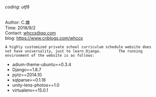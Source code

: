 ###### coding: utf8

   Author: C.雄                                                               
   Time: 2018/9/2    
   Contact: whccx@qq.com    
   blog: https://www.cnblogs.com/whccx    

`A highly customized private school curriculum schedule website does not have universality, just to learn Django.       
The running environment of the website is as follows:`

  * adium-theme-ubuntu==0.3.4
  * Django==1.8.7
  * pytz==2014.10
  * sqlparse==0.1.18
  * unity-lens-photos==1.0
  * virtualenv==15.0.1
